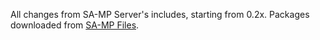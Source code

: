 All changes from SA-MP Server's includes, starting from 0.2x. Packages downloaded from [SA-MP Files](http://files.sa-mp.com/).

